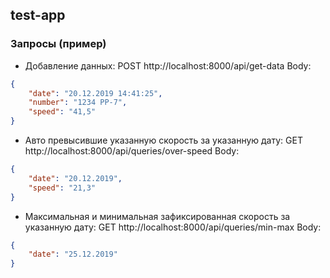 ## test-app

### Запросы (пример)
* Добавление данных:
POST http://localhost:8000/api/get-data
Body:
```json
{
    "date": "20.12.2019 14:41:25",
    "number": "1234 PP-7",
    "speed": "41,5"
}
```

* Авто превысившие указанную скорость за указанную дату:
GET http://localhost:8000/api/queries/over-speed
Body:
```json
{
    "date": "20.12.2019",
    "speed": "21,3"
}
```

* Максимальная и минимальная зафиксированная скорость за указанную дату:
GET http://localhost:8000/api/queries/min-max
Body:
```json
{
    "date": "25.12.2019"
}
```


